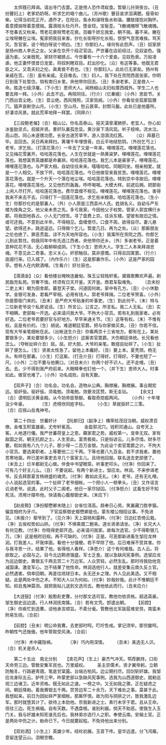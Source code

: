 <!-- { "loadSidebar": true } -->
　　太师旣已拜谒。请出寺门去罢。正是傍人恐作鸢蚁食。暂替儿孙哭夜台。〔丑扮瞽妇上〕老爹奶奶呀。听求乞的唱个曲儿。〔苏州歌〕瞽目哀求泪满腮。瘦骨如柴。记得当初花正开。遇乔才。在阳台。鱼水和谐呀鱼水和谐。腰肢搂抱对胸怀。着意摸揣呀着意摸揣。露滴枝头牡丹开。堕金钗。宝髻歪。飞散魂魄呀飞散魂魄。不觉春去又秋来。莺老花衰呀莺老花衰。百媚千娇忘我爱。朝不揣。暮不来。撇在尘埃呀撇在尘埃。寃家把我目来害。抄化长街呀抄化长街。恹恹气息苦难挨。骂天灾。吿官家。说个明白呀说个明白。〔生〕你那妇人。缘何有此怨声。〔丑〕奴家原是扬州商人李氏之女。父亲在京开个段疋官店。严世蕃在店前经过。见奴姿色。强逼为妾。父亲旣死。家财尽被掳占。今世蕃有一十六个爱妾。见奴色衰。万般凌虐。他正妻怀恨昔日宠爱。将奴刺瞎双目。赶出抄化。〔众〕有这等事。他旣无君臣之义。又乖夫妇之伦。眞禽兽不若也。〔生〕你那妇人。此处已无家矣。扬州有亲戚在否。〔丑〕虽有亲戚。无目难去。〔生〕妇人。我下处在贡院西首张家。你明日到我下处暂住。倘有南归乡里。央他带你回去。〔丑〕多谢老爹。正是救人一命。胜造七级浮屠。〔下小生〕恩师大人。闻杨椒山夫妇权厝西城外。学生二人也要去拜一拜。〔小外〕此去不远。再陪同往。〔行介〕〔忆秦娥〕〔小外〕思臣节。关门西出音尘绝。〔生〕音尘绝。西风残照。汉家宫阙。〔小外〕你看垒垒孤冢狐狸穴。猿声哀断空山月。〔小生〕空山月。愁云衰草。封颓马鬣。此处已是他墓所。好凄凉风景。就此荒草地拜一拜罢。〔同拜介〕 

　　【三段鲍老催】〔合〕椒山公。你名高泰山。挹天潢曾濯肺肝。老宜人。你心如冰鉴励坚贞。叔姬并贤。羣奸队裏孤忠显。黄沙泉下淸风现。听子规啼。流水泣。高山怨。同心未遂镌功愿。长安古道芳草芉。游人泪滴流红茜。 
　　〔众〕拜墓已毕。且回去。另日再来拜扫。黄壤千年埋恨骨。白云平地结愁阴。〔外扮乞丐上〕老爷。求乞些。〔打莲花落介〕一年去了又是一年来。哩哩莲花。哩哩莲花落也。又见梅花雪裏开。哈哈莲花落也。人生在世就是一熟黄粱梦。哩哩莲花。哩哩莲花落也。我想富贵英雄都是命裏排。哈哈莲花落也。我乞儿本是豪家子。哩哩莲花。哩哩莲花落也。与严家大相。自幼往往来来。嘻嘻哈哈。同眠同坐。相亲相爱。就是一个人相交。不放下怀。哈哈莲花落也。今日他做官来我贫苦。哩哩莲花。哩哩莲花落也。就是一个升天一个落在地尘埃。哈哈莲花落也。特到京中寻故旧。哩哩莲花。哩哩莲花落也。又见他烈烈轰轰。呼呼喝喝。大模大样。前遮后拥。把那街上闲人尽打开。哈哈莲花落也。费尽盘缠不相见。哩哩莲花。哩哩莲花落也。害得我来不来去不去。只得打下一回莲花落也。求乞些米粮斋。哈哈莲花落也。〔生小生〕你那抄化的是那裏人。〔外〕小人原是江西袁州人氏。姓胡名义。自幼与严东楼为挽角之交。他父亲未贵之先。多亏我家。今因他父子权势。管家人郭宜横行乡郡。将我田地吞占。小人无门控吿。寻了盘费上京。往诉东楼。望彼有故旧之情。或可还我。不意到此半年。不得相见。盘缠使尽。口食不周。欲得自尽。妻儿悬望。欲得还乡。路途遥远。只得做个乞儿。暂度几日。再为之处。〔众〕那厮朋友之伦也绝了。罪恶贯盈。谅不为天地所容也。〔小生〕我寓所在贡院之西。你那乞儿到此暂住。倘我同年中有先选江西者。央他带你还乡。〔外〕多谢老爷。正是着意种花花不活。无心栽柳柳成阴。〔下生小生〕恩师大人。学生二人本来拜谒忠魂。不意见此二奇事。忠义关心。奸邪触目。莫非感慨。只得且回寓罢。〔行介〕迤逦行来。已入城了。〔内作乐介〕〔生〕这是那裏作乐。〔小外〕这是严家的园亭。想有人在内飮酒哩。〔生看介〕好壮丽也。 

　　【滴滴金】〔众〕看他楼台掩映连畿甸。珠玉尘轻贱轩冕。黛眉歌舞欢声遍。剥民脂充私苑。穷奢不悛。终须有日天开鉴。天开鉴。商君车裂难免。 
　　〔丑末扮二吏上末〕朝为田舍郞。暮登天子堂。问道因何故。家中有孔方。〔丑〕小小休勤学。金银可发身。君看严宰相。必用有钱人。郭老爷拜揖。二位老爷贺喜。〔小外〕你是那衙门来的。〔丑末〕是严府大爷贴身的听事吏。〔生〕到此何干。〔末〕特与二位新老爷说个私房说话。〔生〕所言公。公言之。所言私。我二人无私。〔丑〕实不相瞒。吏部每一开选。必来请问我大爷。不拘大小官员。若有礼到我家者。必有好选。二位老爷若要好官与好地方。早早来通关节。〔生〕这等有权。〔末〕不惟有权。且是有价的。〔生〕胡说。难道朝廷官爵。把与你家做买卖。〔丑〕你若不信。现有大爷亲笔细帐在此。〔出帐送生介丑〕你看两京十三省地方。都有在上。某处要银多少。某处要银多少。〔小生怒介〕这厮卖官鬻爵。大伤朝廷体统。长兄看他怎么。〔夺帐扯碎介丑〕屈。屈。好大胆。大爷的亲笔。敢擅自扯碎了。〔小生〕扯碎了便怎么。〔生〕贤弟太性急了。留他上本纔好。〔丑〕要上本。夏秃颈。杨无头。有样在那裏。〔小生〕打这厮。〔打丑介丑〕打得好。打得好。不要也短了一尺。〔小外〕二位不要与他赛口。〔对丑末介〕你两个好不识人。还不走哩。〔丑〕去。去。少不得到我严府前来。大眼睛拳也钉他一个。〔并下生〕恩师大人。时事如此。做官也难了。〔小外〕功名成败。自有天数。 

　　【双声子】〔合〕功名会。功名会。造物从公典。胸襟展。胸襟展。事业期宏远。驱奸佞。驱奸佞。须黾勉。须黾勉。效夔龙匡赞。斯无圭玷。 
　　【余文】〔合〕谟明启沃黄金殿。从今効帝臣黎献。看取奇勋振两间。 
　　〔小外〕十年埋没少年豪。　　　　〔生〕虎榜欣同姓字标。 
　　〔小生〕草就驱奸二三策。　　　　〔合〕应摇山岳鬼神号。 

　　第二十四出　世蕃奸计 
　　【阮郞归】〔副净上〕椿荣桂茂冠当朝。威权肃百僚。金堆玉积富雄豪。尤夸轩冕高。 
　　金盈郭况穴。钱积邓通山。自夸天上客。人地道行僊。我严世蕃荷皇上之恩。藉家君之势。威权第一。宠幸无双。家有敌国之资。朝无抗颜之士。人生至此。富贵极矣。只是俗谚云。儿多尽惜。财多尽要。假如我有八九个儿子。那少得一二百万金银。为此设个卖官鬻爵之计。不拘大小官员。要选美职者。上等要他二三千两。下等也要八九百金。若不求我者。置他苦寒地面。昨已差听事吏去寻几个富家主儿。且待他回报。联名送去吏部便了。〔末丑上〕烂羊都尉无心做。伴食中书望眼穿。听事吏叩头。〔付净〕你回来了。可有几个好主儿么。〔丑〕不要说起。有两个新进士。邹应龙。林润。不来参谒老爷。反去拜那夏言杨继盛的魂灵。〔付净〕敢如此无礼。〔末〕老爷。还有无礼哩。小人说起选官的事。一个扯碎了老爷细帐。一个把小人一顿拳头。〔丑〕又作谣言讥诮老爷。说道。此时父子二阁老。他日一家尽狱囚。〔付净怒介〕这畜生好不知死活。须用计摆布他。快请我心腹鄢御史来。〔末应下〕 

　　【赵皮鞋】〔净扮鄢懋卿末随上〕台省位淸高。趋奉日心劳。笑裏藏刀胜李猫。偏宜相府为牙爪。 
　　下官监察御史鄢懋卿是也。蒙东楼公相招议事。不免进见。〔末报介〕鄢爷到了。〔见介净〕天上碧桃和露种。〔付净〕日边红杏倚云栽。〔净〕五侯权势如山拱。〔付净〕不惧乘骢二鲍来。道长贤弟请坐。〔净〕长兄大人有何见教。〔付净〕你晓得吏部开选。必来请问我家。故每次选官。少不得靳银几万。〔净〕这是相府旧规。再不可缺的。〔付净〕正是。可恶那新进畜生邹应龙林润。打我差人。坏我体面。看他十分强梗。若不早除了他。后日难保不受其害。你与我寻思一计。结果了他。省得他人看样。〔净思介〕这个有何难哉。古人云。将欲取之。必固与之。目今北边靼虏强盛。军士乏食。就以急缺风宪事例。选邹应龙为巡边御史。賷银五千两去赏二十万边军。人众赏轻。必然生乱。那时待我劾他克减国课。激变军心。岂不结果了他性命。林润选他行人。就差安集云南久反土官。必然遇害。倘幸回朝。再差往琉球日本。永无还乡之理。外人见此美选。又不相疑。此是两处中伤之术。不知大人以为何如。〔付净〕妙哉妙哉。此计不惟朝廷不知。抑且鬼神莫测。就把我帖儿送到文选司去。教他依此而行。〔丑末应介〕 

　　【大迓鼓】〔付净〕殷懃赴吏曹。分付那文选司官。教他勿依资格。超选英豪。邹生御史巡边道。行人林润抚南猺。〔合〕若有文凭。卽遣出朝。 
　　【前腔】〔净〕你疾忙到选曹。谅他承言顺旨。不紊分毫。管教他北军跋扈难安劳。南蛮未附易生挠。〔合前〕 

　　【前腔】〔丑末〕明公命我曹。去吏部时呵。叮咛吿戒。掌记须牢。那穷酸呵。昨朝性气还施傲。他年管取受风涛。〔合前〕 

　　〔付净〕术中藏隐祸。　　　　〔净〕巧内用深情。 
　　〔丑末〕美选无人识。　　　　〔合〕机关是杀人。 

　　第二十五出　南北分别 
　　【卖花声】〔生上〕豪杰气冲天。鹗荐鹏抟。口衔天命劳三边。管敎安集军民也。万里威权。 
　　圣主崇儒术。贤才翼帝躬。立朝防触豸。行路避靑骢。笔底甘棠露。台端古柏风。边尘期扫尽。回剑斩奸雄。我邹应龙身际五云。胪传三甲。昨蒙吏部以急缺风宪事例。选我为山西道御史。就勑巡视三边诸卫。近年资格。旣无如此之速。一榜之中。又无如我之骤。正在疑虑之间。朝廷降勑。着我賷银五千两。赏劳边军二十余万。天下难处之事。莫甚于此。我想起来。前日为因扯碎严家细帐。那厮怀恨。故为阳与阴排之计。致我激乱边军。那时就堕其计了。欲待上本劾他。奈我新进之士。素行未孚于君。且从王命。径往三边。死生祸福。自有天数。不遇盘根。谁别利器。倘天不助恶。使我生入玉门关。我与奸雄未知死谁先后也。我林弟亦选行人之职。奉使云南。安辑土官。正是两处中伤之计。勑命已下。今日就要起程。不免待他出来分别。 

　　【双劝酒】〔小生上〕英雄少年。经纶初展。玉音下传。皇华远遣。分飞鸿雁。意留连望云山。泪眼空瞻。 

